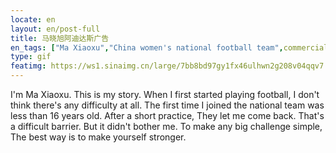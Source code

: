 ```yaml
---
locate: en
layout: en/post-full
title: 马晓旭阿迪达斯广告
en_tags: ["Ma Xiaoxu","China women's national football team",commercial,Adidas,"2007"]
type: gif
featimg: https://ws1.sinaimg.cn/large/7bb8bd97gy1fx46ulhwn2g208v04qqv7.gif
---
```


I'm Ma Xiaoxu.
This is my story.
When I first started playing football,
I don't think there's any difficulty at all.
The first time I joined the national team was less than 16 years old.
After a short practice,
They let me come back.
That's a difficult barrier.
But it didn't bother me.
To make any big challenge simple,
The best way is to make yourself stronger.